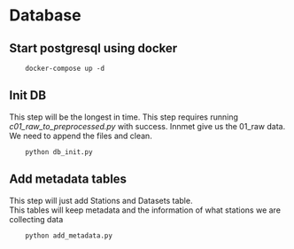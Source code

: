 # Database

## Start postgresql using docker
        docker-compose up -d   

## Init DB
This step will be the longest in time. This step requires running *c01_raw_to_preprocessed.py* with success. Innmet give us the 01_raw data. We need to append the files and clean.

        python db_init.py

## Add metadata tables

This step will just add Stations and Datasets table.  
This tables will keep metadata and the information of what stations we are collecting data

        python add_metadata.py